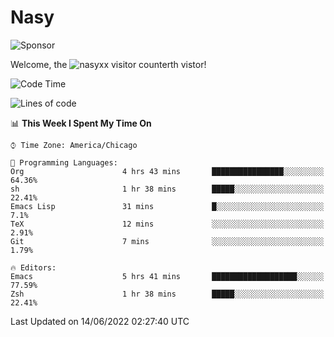 # Nasy

<!--
<p align="center">
<img height="200" src="https://github-readme-stats.vercel.app/api?username=nasyxx&count_private=true&show_icons=true&theme=dracula&include_all_commits=true"/>
<img height="200" src="https://github-readme-stats.vercel.app/api/top-langs/?username=nasyxx&theme=dracula&hide=html,jupyter+notebook&count_private=true&show_icons=true"/>
</p>

  
----------------
-->

![Sponsor](https://img.shields.io/static/v1.svg?label=Sponsor&message=%E2%9D%A4&logo=GitHub&style=flat&color=pink)
 
Welcome, the ![nasyxx visitor counter](https://count.getloli.com/get/@nasyxx?theme=rule34)th vistor!
 
<!--START_SECTION:waka-->
![Code Time](http://img.shields.io/badge/Code%20Time-2%2C478%20hrs%2058%20mins-blue)

![Lines of code](https://img.shields.io/badge/From%20Hello%20World%20I%27ve%20Written-5%20Million%20lines%20of%20code-blue)

📊 **This Week I Spent My Time On** 

```text
⌚︎ Time Zone: America/Chicago

💬 Programming Languages: 
Org                      4 hrs 43 mins       ████████████████░░░░░░░░░   64.36% 
sh                       1 hr 38 mins        █████░░░░░░░░░░░░░░░░░░░░   22.41% 
Emacs Lisp               31 mins             █░░░░░░░░░░░░░░░░░░░░░░░░   7.1% 
TeX                      12 mins             ░░░░░░░░░░░░░░░░░░░░░░░░░   2.91% 
Git                      7 mins              ░░░░░░░░░░░░░░░░░░░░░░░░░   1.79%

🔥 Editors: 
Emacs                    5 hrs 41 mins       ███████████████████░░░░░░   77.59% 
Zsh                      1 hr 38 mins        █████░░░░░░░░░░░░░░░░░░░░   22.41%

```


 Last Updated on 14/06/2022 02:27:40 UTC
<!--END_SECTION:waka-->

<!-- ![visitors](https://visitor-badge.laobi.icu/badge?page_id=nasyxx.nasyxx) -->
